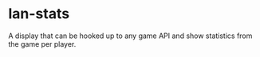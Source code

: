 # lan-stats
A display that can be hooked up to any game API and show statistics from the game per player.
